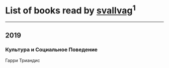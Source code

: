 # List of books read by [svallvag](http://vk.com/id553243325)<sup>1</sup>
---

## 2019

### Культура и Социальное Поведение
Гарри Триандис



